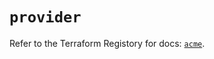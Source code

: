 # `provider`

Refer to the Terraform Registory for docs: [`acme`](https://registry.terraform.io/providers/vancluever/acme/2.14.0/docs).

